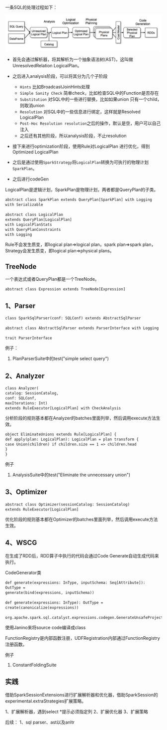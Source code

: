 

一条SQL的处理过程如下：

![spark_catalyst_1](images/spark_catalyst_1.jpeg)

* 首先会通过解析器，将其解析为一个抽象语法树(AST)，这叫做UnresolvedRelation LogicalPlan。

* 之后进入analysis阶段，可以将其分为几个子阶段
    * `Hints` 比如BroadcastJoinHints处理
    * `Simple Sanity Check` 简单check，比如检查SQL中的Function是否存在
    * `Substitution` 对SQL中的一些进行替换，比如如果union 只有一个child，则取消union
    * `Resolution` 对SQL中的一些信息进行绑定，这样就是Resolved LogicalPlan
    * `Post-Hoc Resolution resolution`之后的操作，默认是空，用户可以自己注入
    * 之后还有其他阶段，所以analysis阶段，不止resolution

* 接下来进行optimization阶段，使用Rule对LogicalPlan 进行优化，得到Optimized LogicalPlan

* 之后是通过使用`SparkStrategy`将`LogicalPlan`转换为可执行的物理计划`SparkPlan`。

* 之后进行codeGen

LogicalPlan是逻辑计划，SparkPlan是物理计划，两者都是QueryPlan的子类。

    abstract class SparkPlan extends QueryPlan[SparkPlan] with Logging with Serializable

    abstract class LogicalPlan
    extends QueryPlan[LogicalPlan]
    with LogicalPlanStats
    with QueryPlanConstraints
    with Logging

Rule不会发生质变，即logical plan=>logical plan，spark plan=>spark plan，Strategy会发生质变，即logical plan=>physical plans。

## TreeNode
一个表达式或者QueryPlan都是一个TreeNode。

    abstract class Expression extends TreeNode[Expression]


## 1、Parser
    class SparkSqlParser(conf: SQLConf) extends AbstractSqlParser

    abstract class AbstractSqlParser extends ParserInterface with Logging

    trait ParserInterface

例子：
1. PlanParserSuite中的test("simple select query")

## 2、Analyzer
    class Analyzer(
    catalog: SessionCatalog,
    conf: SQLConf,
    maxIterations: Int)
    extends RuleExecutor[LogicalPlan] with CheckAnalysis

分析阶段的规则基本都在Analyzer的batches里面列举，然后调用execute方法生效。

    object EliminateUnions extends Rule[LogicalPlan] {
    def apply(plan: LogicalPlan): LogicalPlan = plan transform {
    case Union(children) if children.size == 1 => children.head
    }
    }

例子
1. AnalysisSuite中的test("Eliminate the unnecessary union")

## 3、Optimizer
    abstract class Optimizer(sessionCatalog: SessionCatalog)
    extends RuleExecutor[LogicalPlan]

优化阶段的规则基本都在Optimizer的batches里面列举，然后调用execute方法生效。

## 4、WSCG
在生成了RDD后，RDD算子中执行的代码会通过Code Generate自动生成代码来执行。

CodeGenerator类

    def generate(expressions: InType, inputSchema: Seq[Attribute]): OutType =
    generate(bind(expressions, inputSchema))

    def generate(expressions: InType): OutType = create(canonicalize(expressions))

    org.apache.spark.sql.catalyst.expressions.codegen.GenerateUnsafeProjection.create

使用Janino来将source code编译成class

FunctionRegistry是内部函数注册，UDFRegistration内部通过FunctionRegistry注册函数。

例子
1. ConstantFoldingSuite

## 实践
借助SparkSessionExtensions进行扩展解析器和优化器，借助SparkSession的experimental.extraStrategies扩展策略。

1、扩展解析器，遇到select *提示必须指定列
2、扩展优化器
3、扩展策略

后续：
1、sql parser、ast以及anltr

